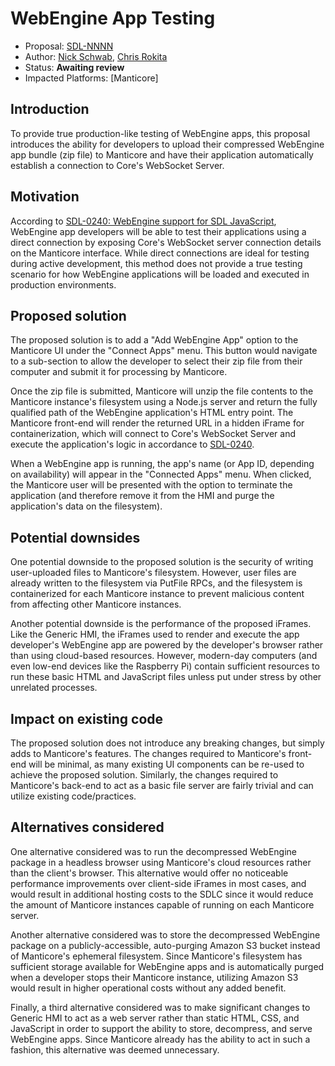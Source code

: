 # WebEngine App Testing

* Proposal: [SDL-NNNN](NNNN-webengine-app-testing.md)
* Author: [Nick Schwab](https://github.com/nickschwab), [Chris Rokita](https://github.com/crokita)
* Status: **Awaiting review**
* Impacted Platforms: [Manticore]

## Introduction

 To provide true production-like testing of WebEngine apps, this proposal introduces the ability for developers to upload their compressed WebEngine app bundle (zip file) to Manticore and have their application automatically establish a connection to Core's WebSocket Server.

## Motivation

According to [SDL-0240: WebEngine support for SDL JavaScript](https://github.com/smartdevicelink/sdl_evolution/blob/master/proposals/0240-sdl-js-pwa.md), WebEngine app developers will be able to test their applications using a direct connection by exposing Core's WebSocket server connection details on the Manticore interface. While direct connections are ideal for testing during active development, this method does not provide a true testing scenario for how WebEngine applications will be loaded and executed in production environments.

## Proposed solution

The proposed solution is to add a "Add WebEngine App" option to the Manticore UI under the "Connect Apps" menu. This button would navigate to a sub-section to allow the developer to select their zip file from their computer and submit it for processing by Manticore.

Once the zip file is submitted, Manticore will unzip the file contents to the Manticore instance's filesystem using a Node.js server and return the fully qualified path of the WebEngine application's HTML entry point. The Manticore front-end will render the returned URL in a hidden iFrame for containerization, which will connect to Core's WebSocket Server and execute the application's logic in accordance to [SDL-0240](https://github.com/smartdevicelink/sdl_evolution/blob/master/proposals/0240-sdl-js-pwa.md).

When a WebEngine app is running, the app's name (or App ID, depending on availability) will appear in the "Connected Apps" menu. When clicked, the Manticore user will be presented with the option to terminate the application (and therefore remove it from the HMI and purge the application's data on the filesystem).

## Potential downsides

One potential downside to the proposed solution is the security of writing user-uploaded files to Manticore's filesystem. However, user files are already written to the filesystem via PutFile RPCs, and the filesystem is containerized for each Manticore instance to prevent malicious content from affecting other Manticore instances.

Another potential downside is the performance of the proposed iFrames. Like the Generic HMI, the iFrames used to render and execute the app developer's WebEngine app are powered by the developer's browser rather than using cloud-based resources. However, modern-day computers (and even low-end devices like the Raspberry Pi) contain sufficient resources to run these basic HTML and JavaScript files unless put under stress by other unrelated processes.

## Impact on existing code

The proposed solution does not introduce any breaking changes, but simply adds to Manticore's features. The changes required to Manticore's front-end will be minimal, as many existing UI components can be re-used to achieve the proposed solution. Similarly, the changes required to Manticore's back-end to act as a basic file server are fairly trivial and can utilize existing code/practices.

## Alternatives considered

One alternative considered was to run the decompressed WebEngine package in a headless browser using Manticore's cloud resources rather than the client's browser. This alternative would offer no noticeable performance improvements over client-side iFrames in most cases, and would result in additional hosting costs to the SDLC since it would reduce the amount of Manticore instances capable of running on each Manticore server.

Another alternative considered was to store the decompressed WebEngine package on a publicly-accessible, auto-purging Amazon S3 bucket instead of Manticore's ephemeral filesystem. Since Manticore's filesystem has sufficient storage available for WebEngine apps and is automatically purged when a developer stops their Manticore instance, utilizing Amazon S3 would result in higher operational costs without any added benefit.

Finally, a third alternative considered was to make significant changes to Generic HMI to act as a web server rather than static HTML, CSS, and JavaScript in order to support the ability to store, decompress, and serve WebEngine apps. Since Manticore already has the ability to act in such a fashion, this alternative was deemed unnecessary.